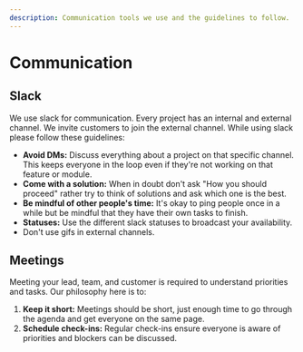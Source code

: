```yaml
---
description: Communication tools we use and the guidelines to follow.
---
```


# Communication

## Slack

We use slack for communication. Every project has an internal and external channel. We invite customers to join the external channel. While using slack please follow these guidelines:

* **Avoid DMs:** Discuss everything about a project on that specific channel. This keeps everyone in the loop even if they're not working on that feature or module.
* **Come with a solution:** When in doubt don't ask "How you should proceed" rather try to think of solutions and ask which one is the best.
* **Be mindful of other people's time:** It's okay to ping people once in a while but be mindful that they have their own tasks to finish.
* **Statuses:** Use the different slack statuses to broadcast your availability.
* Don't use gifs in external channels.

## Meetings

Meeting your lead, team, and customer is required to understand priorities and tasks. Our philosophy here is to:

1. **Keep it short:** Meetings should be short, just enough time to go through the agenda and get everyone on the same page.
2. **Schedule check-ins:** Regular check-ins ensure everyone is aware of priorities and blockers can be discussed.
